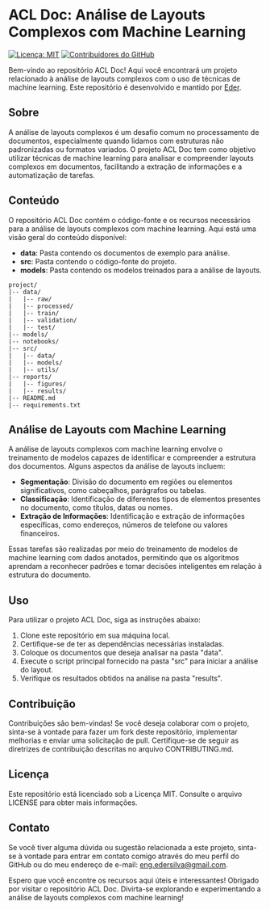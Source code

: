 # ACL Doc: Análise de Layouts Complexos com Machine Learning

[![Licença: MIT](https://img.shields.io/badge/Licen%C3%A7a-MIT-yellow.svg)](https://opensource.org/licenses/MIT)
[![Contribuidores do GitHub](https://img.shields.io/github/contributors/avlisrede09/acl_doc.git)](https://github.com/avlisrede09/acl_doc.git/graphs/contributors)

Bem-vindo ao repositório ACL Doc! Aqui você encontrará um projeto relacionado à análise de layouts complexos com o uso de técnicas de machine learning. Este repositório é desenvolvido e mantido por [Eder](https://github.com/avlisrede09).

## Sobre

A análise de layouts complexos é um desafio comum no processamento de documentos, especialmente quando lidamos com estruturas não padronizadas ou formatos variados. O projeto ACL Doc tem como objetivo utilizar técnicas de machine learning para analisar e compreender layouts complexos em documentos, facilitando a extração de informações e a automatização de tarefas.

## Conteúdo

O repositório ACL Doc contém o código-fonte e os recursos necessários para a análise de layouts complexos com machine learning. Aqui está uma visão geral do conteúdo disponível:

- **data**: Pasta contendo os documentos de exemplo para análise.
- **src**: Pasta contendo o código-fonte do projeto.
- **models**: Pasta contendo os modelos treinados para a análise de layouts.

```
project/
|-- data/
|   |-- raw/
|   |-- processed/
|   |-- train/
|   |-- validation/
|   |-- test/
|-- models/
|-- notebooks/
|-- src/
|   |-- data/
|   |-- models/
|   |-- utils/
|-- reports/
|   |-- figures/
|   |-- results/
|-- README.md
|-- requirements.txt

```

## Análise de Layouts com Machine Learning

A análise de layouts complexos com machine learning envolve o treinamento de modelos capazes de identificar e compreender a estrutura dos documentos. Alguns aspectos da análise de layouts incluem:

- **Segmentação**: Divisão do documento em regiões ou elementos significativos, como cabeçalhos, parágrafos ou tabelas.
- **Classificação**: Identificação de diferentes tipos de elementos presentes no documento, como títulos, datas ou nomes.
- **Extração de Informações**: Identificação e extração de informações específicas, como endereços, números de telefone ou valores financeiros.

Essas tarefas são realizadas por meio do treinamento de modelos de machine learning com dados anotados, permitindo que os algoritmos aprendam a reconhecer padrões e tomar decisões inteligentes em relação à estrutura do documento.

## Uso

Para utilizar o projeto ACL Doc, siga as instruções abaixo:

1. Clone este repositório em sua máquina local.
2. Certifique-se de ter as dependências necessárias instaladas.
3. Coloque os documentos que deseja analisar na pasta "data".
4. Execute o script principal fornecido na pasta "src" para iniciar a análise do layout.
5. Verifique os resultados obtidos na análise na pasta "results".

## Contribuição

Contribuições são bem-vindas! Se você deseja colaborar com o projeto, sinta-se à vontade para fazer um fork deste repositório, implementar melhorias e enviar uma solicitação de pull. Certifique-se de seguir as diretrizes de contribuição descritas no arquivo CONTRIBUTING.md.

## Licença

Este repositório está licenciado sob a Licença MIT. Consulte o arquivo LICENSE para obter mais informações.

## Contato

Se você tiver alguma dúvida ou sugestão relacionada a este projeto, sinta-se à vontade para entrar em contato comigo através do meu perfil do GitHub ou do meu endereço de e-mail: [eng.edersilva@gmail.com](mailto:eng.edersilva@gmail.com).

Espero que você encontre os recursos aqui úteis e interessantes! Obrigado por visitar o repositório ACL Doc. Divirta-se explorando e experimentando a análise de layouts complexos com machine learning!